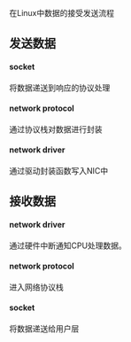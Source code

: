 在Linux中数据的接受发送流程




## 发送数据

#### socket

将数据递送到响应的协议处理

#### network protocol

通过协议栈对数据进行封装

#### network driver

通过驱动封装函数写入NIC中




## 接收数据


#### network driver

通过硬件中断通知CPU处理数据。

#### network protocol

进入网络协议栈

#### socket

将数据递送给用户层